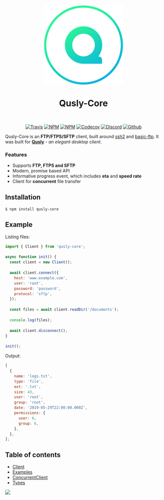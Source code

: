 <div align="center">
  <img src="static/logo.png" width="256">

  <h1>Qusly-Core</h1>

  <br />

[![Travis](https://img.shields.io/travis/qusly/qusly-core.svg?style=flat-square)](https://travis-ci.org/qusly/qusly-core)
[![NPM](https://img.shields.io/npm/v/qusly-core.svg?style=flat-square)](https://www.npmjs.com/package/qusly-core)
[![NPM](https://img.shields.io/npm/dm/qusly-core?style=flat-square)](https://www.npmjs.com/package/qusly-core)
[![Codecov](https://img.shields.io/codecov/c/github/qusly/qusly-core?token=057b4ad21c2f4dcb875d0210eef5a599)](https://codecov.io/gh/qusly/qusly-core)
[![Discord](https://discordapp.com/api/guilds/307605794680209409/widget.png?style=shield)](https://discord.gg/P7Vn4VX)
[![Github](https://img.shields.io/github/followers/xnerhu.svg?style=social&label=Follow)](https://github.com/xnerhu)

</div>

Qusly-Core is an **FTP/FTPS/SFTP** client, built around [ssh2](https://github.com/mscdex/ssh2) and [basic-ftp](https://github.com/patrickjuchli/basic-ftp). It was built for **[Qusly](https://www.github.com/qusly/qusly)** - _an elegant desktop client_.

### Features

- Supports **FTP, FTPS and SFTP**
- Modern, promise based API
- Informative progress event, which includes **eta** and **speed rate**
- Client for **concurrent** file transfer

## Installation

```bash
$ npm install qusly-core
```

## Example

Listing files:

```js
import { Client } from 'qusly-core';

async function init() {
  const client = new Client();

  await client.connect({
    host: 'www.example.com',
    user: 'root',
    password: 'password',
    protocol: 'sftp',
  });

  const files = await client.readDir('/documents');

  console.log(files);

  await client.disconnect();
}

init();
```

Output:

```js
[
  {
    name: 'logs.txt',
    type: 'file',
    ext: '.txt',
    size: 43,
    user: 'root',
    group: 'root',
    date: '2019-05-29T22:00:00.000Z',
    permissions: {
      user: 6,
      group: 6,
    },
  },
];
```

## Table of contents

- [Client](/docs/client.md)
- [Examples](/examples)
- [ConcurrentClient](/docs/concurrent-client.md)
- [Types](/docs/types.md)

<a href="https://www.patreon.com/bePatron?u=21429620">
  <img src="https://c5.patreon.com/external/logo/become_a_patron_button@2x.png" width="160">
</a>
